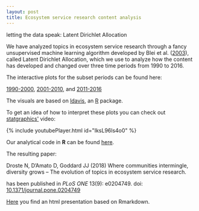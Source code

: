 ```yaml
---
layout: post
title: Ecosystem service research content analysis
---
```

<div class="message">
  letting the data speak: Latent Dirichlet Allocation
</div>

We have analyzed topics in ecosystem service research through a fancy unsupervised machine learning algorithm developed by Blei et al. ([2003](https://www.jmlr.org/papers/v3/blei03a.html)), called Latent Dirichlet Allocation, which we use to analyze how the content has developed and changed over three time periods from 1990 to 2016.

The interactive plots for the subset periods can be found here:

[1990-2000](https://nils.droste.io/research/ES_LDA/topicmodelvis_1970_2000/index.html),
[2001-2010](https://nils.droste.io/research/ES_LDA/topicmodelvis_2001_2010/index.html), and
[2011-2016](https://nils.droste.io/research/ES_LDA/topicmodelvis_2011_2016/index.html)

The visuals are based on [ldavis](https://github.com/cpsievert/LDAvis), an [R](https://www.r-project.org/) package.

To get an idea of how to interpret these plots you can check out [statgraphics'](https://www.youtube.com/channel/UCq6VSkbys_dJK_WlWimQaTg) video:

{% include youtubePlayer.html id="IksL96ls4o0" %}

Our analytical code in **R** can be found [here](https://github.com/NilsDroste/ES-LDA).

The resulting paper:

Droste N, D’Amato D, Goddard JJ (2018) Where communities intermingle, diversity grows – The evolution of topics in ecosystem service research.

has been published in *PLoS ONE* 13(9): e0204749. doi: [10.1371/journal.pone.0204749](https://doi.org/10.1371/journal.pone.0204749)

[Here](https://nils.droste.io/research/ES_LDA/presentation/presentation_ND_2018.html) you find an html presentation based on Rmarkdown.
